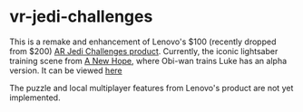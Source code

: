 # vr-jedi-challenges
This is a remake and enhancement of Lenovo's $100 (recently dropped from $200) [AR Jedi Challenges product](https://www.lenovo.com/us/en/jedichallenges/).
Currently, the iconic lightsaber training scene from [A New Hope](https://www.youtube.com/watch?v=X69NCLxwLEY), where Obi-wan trains Luke has an alpha version.
It can be viewed [here](https://youtu.be/UE0PwMJboGc)

The puzzle and local multiplayer features from Lenovo's product are not yet implemented.
